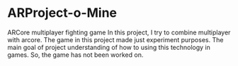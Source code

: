 # ARProject-o-Mine
ARCore multiplayer fighting game
In this project, I try to  combine multiplayer with arcore. The game in this project made just experiment purposes. The main goal of project understanding of how to using this technology in games. So, the game has not been worked on.
